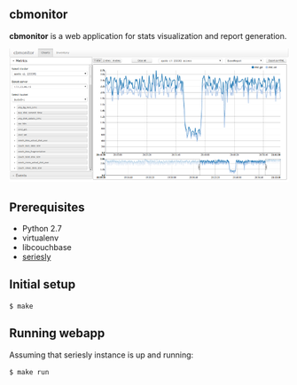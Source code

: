cbmonitor
---------

**cbmonitor** is a web application for stats visualization and report generation.

![](docs/charts.png)

Prerequisites
-------------

* Python 2.7
* virtualenv
* libcouchbase
* [seriesly](https://github.com/dustin/seriesly)

Initial setup
-------------

    $ make

Running webapp
--------------

Assuming that seriesly instance is up and running:

    $ make run

